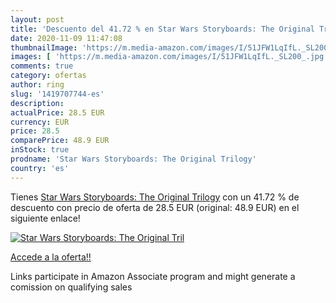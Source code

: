```yaml
---
layout: post
title: 'Descuento del 41.72 % en Star Wars Storyboards: The Original Tril'
date: 2020-11-09 11:47:08
thumbnailImage: 'https://m.media-amazon.com/images/I/51JFW1LqIfL._SL200_.jpg'
images: [ 'https://m.media-amazon.com/images/I/51JFW1LqIfL._SL200_.jpg' ]
comments: true
category: ofertas
author: ring
slug: '1419707744-es'
description:
actualPrice: 28.5 EUR
currency: EUR
price: 28.5
comparePrice: 48.9 EUR
inStock: true
prodname: 'Star Wars Storyboards: The Original Trilogy'
country: 'es'
---
```


Tienes [Star Wars Storyboards: The Original Trilogy](https://www.amazon.es/dp/1419707744/?tag=tolees-21) con un 41.72 % de descuento con precio de oferta de 28.5 EUR (original: 48.9 EUR) en el siguiente enlace!

[![Star Wars Storyboards: The Original Tril](https://m.media-amazon.com/images/I/51JFW1LqIfL._SL200_.jpg)](https://www.amazon.es/dp/1419707744/?tag=tolees-21)

[Accede a la oferta!!](https://www.amazon.es/dp/1419707744/?tag=tolees-21)

Links participate in Amazon Associate program and might generate a comission on qualifying sales


